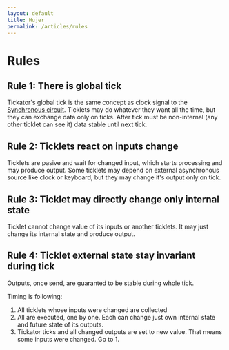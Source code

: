 ```yaml
---
layout: default
title: Hujer
permalink: /articles/rules
---
```


Rules
=====

Rule 1: There is global tick
----------------------------

Tickator's global tick is the same concept as clock signal to the [Synchronous circuit](https://en.wikipedia.org/wiki/Synchronous_circuit). Ticklets may do whatever they want all the time, but they can exchange data only on ticks. After tick must be non-internal (any other ticklet can see it) data stable until next tick.


Rule 2: Ticklets react on inputs change
---------------------------------------

Ticklets are pasive and wait for changed input, which starts processing and may produce output. Some ticklets may depend on external asynchronous source like clock or keyboard, but they may change it's output only on tick.

Rule 3: Ticklet may directly change only internal state
-------------------------------------------------------

Ticklet cannot change value of its inputs or another ticklets. It may just change its internal state and produce output.

Rule 4: Ticklet external state stay invariant during tick
---------------------------------------------------------

Outputs, once send, are guaranted to be stable during whole tick.


Timing is following:

1.   All ticklets whose inputs were changed are collected
2.   All are executed, one by one. Each can change just own internal state and future state of its outputs.
3.   Tickator ticks and all changed outputs are set to new value. That means some inputs were changed. Go to 1.
